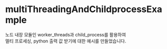 # multiThreadingAndChildprocessExample  

노드 내장 모듈인 worker_threads과 child_process를 활용하여  
멀티 프로세싱, python 출력 값 받기에 대한 예시를 만들었습니다.  

